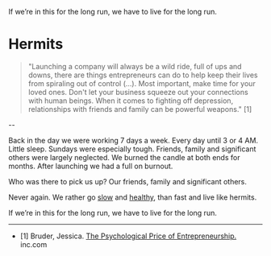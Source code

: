 If we’re in this for the long run, we have to live for the long run.
# Hermits

> "Launching a company will always be a wild ride, full of ups and downs, there are things entrepreneurs can do to help keep their lives from spiraling out of control (...). Most important, make time for your loved ones. Don't let your business squeeze out your connections with human beings. When it comes to fighting off depression, relationships with friends and family can be powerful weapons." [1]

--

Back in the day we were working 7 days a week. Every day until 3 or 4 AM. Little sleep. Sundays were especially tough. Friends, family and significant others were largely neglected. We burned the candle at both ends for months. After launching we had a full on burnout. 

Who was there to pick us up? Our friends, family and significant others. 

Never again. We rather go <a href="https://altocode.nl/blog/the-slow-startup" target="_blank">slow</a> and <a href="https://altocode.nl/blog/let-it-breathe" target="_blank">healthy</a>, than fast and live like hermits. 

If we’re in this for the long run, we have to live for the long run.

---

- [1] Bruder, Jessica. <a href="https://www.inc.com/magazine/201309/jessica-bruder/psychological-price-of-entrepreneurship.html" target="_blank">The Psychological Price of Entrepreneurship.</a> inc.com

